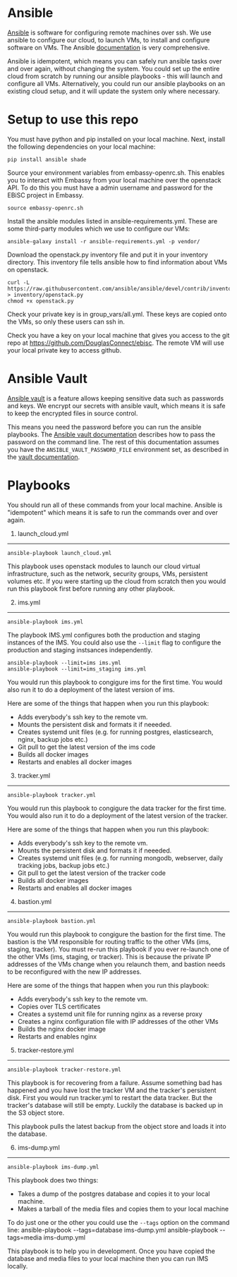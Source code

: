 Ansible
=======

[Ansible](https://www.ansible.com/) is software for configuring remote machines over ssh. We use ansible to configure our cloud, to launch VMs,
to install and configure software on VMs. The Ansible [documentation](http://docs.ansible.com/ansible/index.html) is very comprehensive.

Ansible is idempotent, which means you can safely run ansible tasks over and over again, without changing the system.
You could set up the entire cloud from scratch by running our ansible playbooks - this will launch and configure all VMs.
Alternatively, you could run our ansible playbooks on an existing cloud setup, and it will update the system only where necessary.

Setup to use this repo
========================

You must have python and pip installed on your local machine. Next, install the following dependencies on your local machine:

    pip install ansible shade

Source your environment variables from embassy-openrc.sh. This enables you to interact with Embassy from your local machine over the openstack API. To do this you must have a admin username and password for the EBiSC project in Embassy.

    source embassy-openrc.sh

Install the ansible modules listed in ansible-requirements.yml. These are some third-party modules which we use to configure our VMs:

    ansible-galaxy install -r ansible-requirements.yml -p vendor/

Download the openstack.py inventory file and put it in your inventory directory. This inventory file tells ansible how to find information about VMs on openstack.

    curl -L https://raw.githubusercontent.com/ansible/ansible/devel/contrib/inventory/openstack.py > inventory/openstack.py
    chmod +x openstack.py

Check your private key is in group_vars/all.yml. These keys are copied onto the VMs, so only these users can ssh in.

Check you have a key on your local machine that gives you access to the git repo at https://github.com/DouglasConnect/ebisc. The remote VM will use your local private key to access github.

Ansible Vault
=============

[Ansible vault](http://docs.ansible.com/ansible/playbooks_vault.html) is a feature allows keeping sensitive data such as passwords and keys. We encrypt our secrets with ansible vault, which means it is safe to keep the encrypted files in source control.

This means you need the password before you can run the ansible playbooks.  The [Ansible vault documentation](http://docs.ansible.com/ansible/playbooks_vault.html#running-a-playbook-with-vault) describes how to pass the password on the command line.
The rest of this documentation assumes you have the ``ANSIBLE_VAULT_PASSWORD_FILE`` environment set, as described in the [vault documentation](http://docs.ansible.com/ansible/playbooks_vault.html#running-a-playbook-with-vault).

Playbooks
=========

You should run all of these commands from your local machine. Ansible is "idempotent" which means it is safe to run the commands over and over again.

1. launch_cloud.yml
-------------------

    ansible-playbook launch_cloud.yml

This playbook uses openstack modules to launch our cloud virtual infrastructure, such as the network, security groups, VMs, persistent volumes etc.  If you were starting up the cloud from scratch then you would run this playbook first before running any other playbook.

2. ims.yml
----------

    ansible-playbook ims.yml

The playbook IMS.yml configures both the production and staging instances of the IMS. You could also use the ``--limit`` flag to configure the production and staging instsances independently.

    ansible-playbook --limit=ims ims.yml
    ansible-playbook --limit=ims_staging ims.yml

You would run this playbook to congigure ims for the first time. You would also run it to do a deployment of the latest version of ims.

Here are some of the things that happen when you run this playbook:

* Adds everybody's ssh key to the remote vm.
* Mounts the persistent disk and formats it if neeeded.
* Creates systemd unit files (e.g. for running postgres, elasticsearch, nginx, backup jobs etc.)
* Git pull to get the latest version of the ims code
* Builds all docker images
* Restarts and enables all docker images

3. tracker.yml
--------------

    ansible-playbook tracker.yml

You would run this playbook to congigure the data tracker for the first time.
You would also run it to do a deployment of the latest version of the tracker.

Here are some of the things that happen when you run this playbook:

* Adds everybody's ssh key to the remote vm.
* Mounts the persistent disk and formats it if neeeded.
* Creates systemd unit files (e.g. for running mongodb, webserver, daily tracking jobs, backup jobs etc.)
* Git pull to get the latest version of the tracker code
* Builds all docker images
* Restarts and enables all docker images

4. bastion.yml
--------------

    ansible-playbook bastion.yml

You would run this playbook to congigure the bastion for the first time. The bastion is the VM responsible for routing
traffic to the other VMs (ims, staging, tracker). You must re-run this playbook if you ever re-launch one of the other VMs (ims, staging, or tracker).
This is because the private IP addresses of the VMs change when you relaunch them, and bastion needs to be reconfigured with the new IP addresses.

Here are some of the things that happen when you run this playbook:

* Adds everybody's ssh key to the remote vm.
* Copies over TLS certificates
* Creates a systemd unit file for running nginx as a reverse proxy
* Creates a nginx configuration file with IP addresses of the other VMs
* Builds the nginx docker image
* Restarts and enables nginx

5. tracker-restore.yml
----------------------

    ansible-playbook tracker-restore.yml

This playbook is for recovering from a failure. Assume something bad has happened and you have lost
the tracker VM and the tracker's persistent disk.  First you would run tracker.yml to restart the data tracker. But the tracker's
database will still be empty.  Luckily the database is backed up in the S3 object store.

This playbook pulls the latest backup from the object store and loads it into the database.

6. ims-dump.yml
---------------

    ansible-playbook ims-dump.yml

This playbook does two things:

* Takes a dump of the postgres database and copies it to your local machine.
* Makes a tarball of the media files and copies them to your local machine

To do just one or the other you could use the ``--tags`` option on the command line:
    ansible-playbook --tags=database ims-dump.yml
    ansible-playbook --tags=media ims-dump.yml

This playbook is to help you in development. Once you have copied the database and media files to your local machine then you
can run IMS locally.
